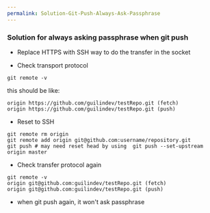 ```yaml
---
permalink: Solution-Git-Push-Always-Ask-Passphrase
---
```


### Solution for always asking passphrase when git push

* Replace HTTPS with SSH way to do the transfer in the socket

* Check transport protocol

```shell script
git remote -v
```

this should be like:

```text
origin https://github.com/guilindev/testRepo.git (fetch)
origin https://github.com/guilindev/testRepo.git (push)
```

* Reset to SSH

```shell script
git remote rm origin
git remote add origin git@github.com:username/repository.git
git push # may need reset head by using  git push --set-upstream origin master
```

* Check transfer protocol again

```shell script
git remote -v
origin git@github.com:guilindev/testRepo.git (fetch)
origin git@github.com:guilindev/testRepo.git (push)
```

* when git push again, it won't ask passphrase